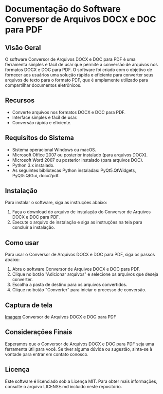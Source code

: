 # **Documentação do Software Conversor de Arquivos DOCX e DOC para PDF**
## **Visão Geral**
O software Conversor de Arquivos DOCX e DOC para PDF é uma ferramenta simples e fácil de usar que permite a conversão de arquivos nos formatos DOCX e DOC para PDF. O software foi criado com o objetivo de fornecer aos usuários uma solução rápida e eficiente para converter seus arquivos de texto para o formato PDF, que é amplamente utilizado para compartilhar documentos eletrônicos.

## **Recursos**
- Converte arquivos nos formatos DOCX e DOC para PDF.
- Interface simples e fácil de usar.
- Conversão rápida e eficiente.
## **Requisitos do Sistema**
- Sistema operacional Windows ou macOS.
- Microsoft Office 2007 ou posterior instalado (para arquivos DOCX).
- Microsoft Word 2007 ou posterior instalado (para arquivos DOC).
- Python 3.x instalado.
- As seguintes bibliotecas Python instaladas: PyQt5.QtWidgets, PyQt5.QtGui, docx2pdf.
## **Instalação**
Para instalar o software, siga as instruções abaixo:

1. Faça o download do arquivo de instalação do Conversor de Arquivos DOCX e DOC para PDF.
2. Execute o arquivo de instalação e siga as instruções na tela para concluir a instalação.
## **Como usar**
Para usar o Conversor de Arquivos DOCX e DOC para PDF, siga os passos abaixo:

1. Abra o software Conversor de Arquivos DOCX e DOC para PDF.
2. Clique no botão "Adicionar arquivos" e selecione os arquivos que deseja converter.
3. Escolha a pasta de destino para os arquivos convertidos.
4. Clique no botão "Converter" para iniciar o processo de conversão.
## **Captura de tela**
[Imagem](https://github.com/costamarcus/conversor-docx-and-doc-to-PDF/blob/main/img/app.png)
Conversor de Arquivos DOCX e DOC para PDF

## **Considerações Finais**
Esperamos que o Conversor de Arquivos DOCX e DOC para PDF seja uma ferramenta útil para você. Se tiver alguma dúvida ou sugestão, sinta-se à vontade para entrar em contato conosco.

## **Licença**
Este software é licenciado sob a Licença MIT. Para obter mais informações, consulte o arquivo LICENSE.md incluído neste repositório.
